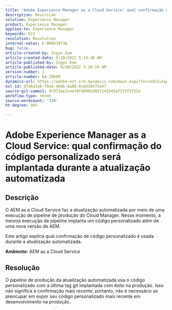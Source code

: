 ```yaml
---
title: "Adobe Experience Manager as a Cloud Service: qual confirmação do código personalizado será implantada durante a atualização automatizada"
description: Descrição
solution: Experience Manager
product: Experience Manager
applies-to: Experience Manager
keywords: KCS
resolution: Resolution
internal-notes: E-000539736
bug: false
article-created-by: Ingyu Eum
article-created-date: 9/20/2022 5:14:38 AM
article-published-by: Ingyu Eum
article-published-date: 9/20/2022 5:20:19 AM
version-number: 1
article-number: KA-20609
dynamics-url: https://adobe-ent.crm.dynamics.com/main.aspx?forceUCI=1&pagetype=entityrecord&etn=knowledgearticle&id=5c1eaf1a-a338-ed11-9db0-002248086a27
exl-id: d7a6a1a6-f8a4-4b8b-8a86-9cbd18475a47
source-git-commit: 9c971ee2ceef8f48902d857145545ef173f3752a
workflow-type: tm+mt
source-wordcount: '139'
ht-degree: 86%

---
```


# Adobe Experience Manager as a Cloud Service: qual confirmação do código personalizado será implantada durante a atualização automatizada

## Descrição


O AEM as a Cloud Service faz a atualização automatizada por meio de uma execução de pipeline de produção do Cloud Manager. Nesse momento, a mesma execução de pipeline implanta um código personalizado além de uma nova versão de AEM.

Este artigo explica qual confirmação de código personalizado é usada durante a atualização automatizada.

<b>Ambiente:</b>
AEM as a Cloud Service


## Resolução


O pipeline de produção da atualização automatizada usa o código personalizado com a última tag git implantada com êxito na produção. Isso não significa a confirmação mais recente, portanto, não é necessário se preocupar em expor seu código personalizado mais recente em desenvolvimento na produção.

